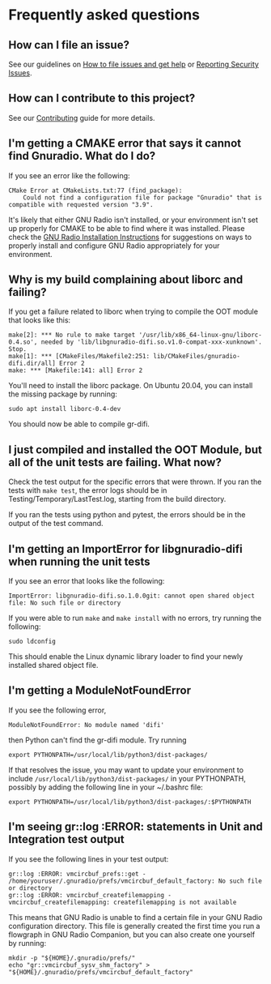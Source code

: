 # Frequently asked questions

## How can I file an issue?
See our guidelines on [How to file issues and get help](../../SUPPORT.md) or [Reporting Security Issues](../../SECURITY.md#reporting-security-issues).

## How can I contribute to this project?
See our [Contributing](../../README.md#contributing) guide for more details.

## I'm getting a CMAKE error that says it cannot find Gnuradio. What do I do?
If you see an error like the following:

```
CMake Error at CMakeLists.txt:77 (find_package):
    Could not find a configuration file for package "Gnuradio" that is compatible with requested version "3.9".
```

It's likely that either GNU Radio isn't installed, or your environment isn't set up properly for CMAKE to be able to find where it was installed. Please check the [GNU Radio Installation Instructions](https://wiki.gnuradio.org/index.php/InstallingGR) for suggestions on ways to properly install and configure GNU Radio appropriately for your environment.


## Why is my build complaining about liborc and failing?
If you get a failure related to liborc when trying to compile the OOT module that looks like this:
```
make[2]: *** No rule to make target '/usr/lib/x86_64-linux-gnu/liborc-0.4.so', needed by 'lib/libgnuradio-difi.so.v1.0-compat-xxx-xunknown'.  Stop.
make[1]: *** [CMakeFiles/Makefile2:251: lib/CMakeFiles/gnuradio-difi.dir/all] Error 2
make: *** [Makefile:141: all] Error 2
```

You'll need to install the liborc package. On Ubuntu 20.04, you can install the missing package by running:
```
sudo apt install liborc-0.4-dev
```

You should now be able to compile gr-difi.

## I just compiled and installed the OOT Module, but all of the unit tests are failing. What now?
Check the test output for the specific errors that were thrown. If you ran the tests with `make test`, the error logs should be in Testing/Temporary/LastTest.log, starting from the build directory.

If you ran the tests using python and pytest, the errors should be in the output of the test command.


## I'm getting an ImportError for libgnuradio-difi when running the unit tests
If you see an error that looks like the following:

```
ImportError: libgnuradio-difi.so.1.0.0git: cannot open shared object file: No such file or directory
```

If you were able to run `make` and `make install` with no errors, try running the following:

```
sudo ldconfig
```

This should enable the Linux dynamic library loader to find your newly installed shared object file.

## I'm getting a ModuleNotFoundError
If you see the following error,

```
ModuleNotFoundError: No module named 'difi'
```
then Python can't find the gr-difi module. Try running

```
export PYTHONPATH=/usr/local/lib/python3/dist-packages/
```

If that resolves the issue, you may want to update your environment to include `/usr/local/lib/python3/dist-packages/` in your PYTHONPATH, possibly by adding the following line in your ~/.bashrc file:

```
export PYTHONPATH=/usr/local/lib/python3/dist-packages/:$PYTHONPATH
```

## I'm seeing gr::log :ERROR: statements in Unit and Integration test output
If you see the following lines in your test output:

```
gr::log :ERROR: vmcircbuf_prefs::get - /home/youruser/.gnuradio/prefs/vmcircbuf_default_factory: No such file or directory
gr::log :ERROR: vmcircbuf_createfilemapping - vmcircbuf_createfilemapping: createfilemapping is not available
```

This means that GNU Radio is unable to find a certain file in your GNU Radio configuration directory. This file is generally created the
first time you run a flowgraph in GNU Radio Companion, but you can also create one yourself by running:

```
mkdir -p "${HOME}/.gnuradio/prefs/"
echo "gr::vmcircbuf_sysv_shm_factory" > "${HOME}/.gnuradio/prefs/vmcircbuf_default_factory"
```
